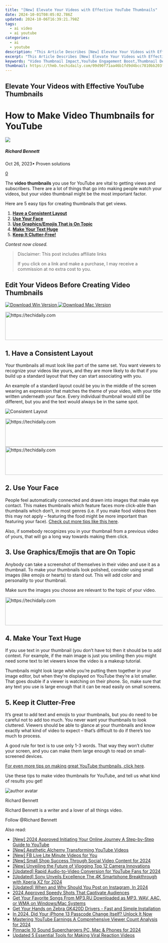 ```yaml
---
title: "[New] Elevate Your Videos with Effective YouTube Thumbnails"
date: 2024-10-01T08:05:02.786Z
updated: 2024-10-06T16:39:21.798Z
tags:
  - ai video
  - ai youtube
categories:
  - ai
  - youtube
description: "This Article Describes [New] Elevate Your Videos with Effective YouTube Thumbnails"
excerpt: "This Article Describes [New] Elevate Your Videos with Effective YouTube Thumbnails"
keywords: "Video Thumbnail Impact,YouTube Engagement Boost,Thumbnail Design Tips,Elevate Video Marketing,Improve Video Clicks,Thumbnails Attract Viewers,Enhance Video Presentation"
thumbnail: https://thmb.techidaily.com/09d90f71aa46b1fd9d4bcc7810bb203ff9683f8d93c042d20e109ab131454cc4.jpg
---
```


## Elevate Your Videos with Effective YouTube Thumbnails

# How to Make Video Thumbnails for YouTube

![](https://images.wondershare.com/filmora/article-images/richard-bennett.jpg)

##### Richard Bennett

 Oct 26, 2023• Proven solutions

[0](#commentsBoxSeoTemplate)

The **video thumbnails** you use for YouTube are vital to getting views and subscribers. There are a lot of things that go into making people watch your videos, but your video thumbnail might be the most important factor.

Here are 5 easy tips for creating thumbnails that get views.

1. **[Have a Consistent Layout](#one)**
2. **[Use Your Face](#two)**
3. **[Use Graphics/Emojis That is On Topic](#three)**
4. **[Make Your Text Huge](#four)**
5. **[Keep It Clutter-Free!](#five)**

 _Contest now closed._

>  Disclaimer: This post includes affiliate links
>
>  If you click on a link and make a purchase, I may receive a commission at no extra cost to you.
>

## Edit Your Videos Before Creating Video Thumbnails

[![Download Win Version](https://images.wondershare.com/filmora/guide/download-btn-win.jpg) ](https://tools.techidaily.com/wondershare/filmora/download/) [![Download Mac Version](https://images.wondershare.com/filmora/guide/download-btn-mac.jpg) ](https://tools.techidaily.com/wondershare/filmora/download/)

<!-- affiliate ads begin -->
<a href="https://aligracehair.sjv.io/c/5597632/1915810/19272" target="_top" id="1915810">
  <img src="//a.impactradius-go.com/display-ad/19272-1915810" border="0" alt="https://techidaily.com" width="728" height="90"/>
</a>
<img height="0" width="0" src="https://aligracehair.sjv.io/i/5597632/1915810/19272" style="position:absolute;visibility:hidden;" border="0" />
<!-- affiliate ads end -->

## 1\. Have a Consistent Layout

Your thumbnails all must look like part of the same set. You want viewers to recognize your videos like yours, and they are more likely to do that if you build up a standard layout that they can start associating with you.

An example of a standard layout could be you in the middle of the screen wearing an expression that matches the theme of your video, with your title written underneath your face. Every individual thumbnail would still be different, but you and the text would always be in the same spot.

![Consistent Layout](https://images.wondershare.com/filmora/article-images/consistent-layout.jpg)

<!-- affiliate ads begin -->
<a href="https://bluettius.sjv.io/c/5597632/2139123/17108" target="_top" id="2139123">
  <img src="//a.impactradius-go.com/display-ad/17108-2139123" border="0" alt="https://techidaily.com" width="728" height="90"/>
</a>
<img height="0" width="0" src="https://bluettius.sjv.io/i/5597632/2139123/17108" style="position:absolute;visibility:hidden;" border="0" />
<!-- affiliate ads end -->

<!-- affiliate ads begin -->
<a href="https://imp.i357552.net/c/5597632/947746/11832" target="_top" id="947746">
  <img src="//a.impactradius-go.com/display-ad/11832-947746" border="0" alt="https://techidaily.com" width="728" height="90"/>
</a>
<img height="0" width="0" src="https://imp.i357552.net/i/5597632/947746/11832" style="position:absolute;visibility:hidden;" border="0" />
<!-- affiliate ads end -->

## **2\. Use Your Face**

People feel automatically connected and drawn into images that make eye contact. This makes thumbnails which feature faces more click-able than thumbnails which don’t, in most genres (i.e. if you make food videos then this may not apply – featuring the food might be more important than featuring your face). [Check out more tips like this here](https://tools.techidaily.com/wondershare/filmora/download/).

Also, if somebody recognizes you in your thumbnail from a previous video of yours, that will go a long way towards making them click.

## 3\. Use Graphics/Emojis that are On Topic

Anybody can take a screenshot of themselves in their video and use it as a thumbnail. To make your thumbnails look polished, consider using small images (like emojis or hearts) to stand out. This will add color and personality to your thumbnail.

Make sure the images you choose are relevant to the topic of your video.

<!-- affiliate ads begin -->
<a href="https://25home.pxf.io/c/5597632/2148649/16836" target="_top" id="2148649">
  <img src="//a.impactradius-go.com/display-ad/16836-2148649" border="0" alt="https://techidaily.com" width="720" height="90"/>
</a>
<img height="0" width="0" src="https://25home.pxf.io/i/5597632/2148649/16836" style="position:absolute;visibility:hidden;" border="0" />
<!-- affiliate ads end -->

## 4\. Make Your Text Huge

If you use text in your thumbnail (you don’t have to) then it should be to add context. For example, if the main image is just you smiling then you might need some text to let viewers know the video is a makeup tutorial.

Thumbnails might look large while you’re putting them together in your image editor, but when they’re displayed on YouTube they’re a lot smaller. That goes double if a viewer is watching on their phone. So, make sure that any text you use is large enough that it can be read easily on small screens.

## 5\. Keep it Clutter-Free

It’s great to add text and emojis to your thumbnails, but you do need to be careful not to add too much. You never want your thumbnails to look cluttered. Viewers should be able to glance at your thumbnails and know exactly what kind of video to expect – that’s difficult to do if there’s too much to process.

A good rule for text is to use only 1-3 words. That way they won’t clutter your screen, and you can make them large enough to read on small-screened devices.

 [For even more tips on making great YouTube thumbnails, click here](https://tools.techidaily.com/wondershare/filmora/download/).

Use these tips to make video thumbnails for YouTube, and tell us what kind of results you get!

![author avatar](https://images.wondershare.com/filmora/article-images/richard-bennett.jpg)

Richard Bennett

Richard Bennett is a writer and a lover of all things video.

Follow @Richard Bennett

<ins class="adsbygoogle"
     style="display:block"
     data-ad-format="autorelaxed"
     data-ad-client="ca-pub-7571918770474297"
     data-ad-slot="1223367746"></ins>

<ins class="adsbygoogle"
     style="display:block"
     data-ad-client="ca-pub-7571918770474297"
     data-ad-slot="8358498916"
     data-ad-format="auto"
     data-full-width-responsive="true"></ins>

<span class="atpl-alsoreadstyle">Also read:</span>
<div><ul>
<li><a href="https://youtube-sure.techidaily.com/024-approved-initiating-your-online-journey-a-step-by-step-guide-to-youtube/"><u>[New] 2024 Approved Initiating Your Online Journey A Step-by-Step Guide to YouTube</u></a></li>
<li><a href="https://youtube-webster.techidaily.com/esthetic-alchemy-transforming-youtube-videos/"><u>[New] Aesthetic Alchemy Transforming YouTube Videos</u></a></li>
<li><a href="https://facebook-video-content.techidaily.com/new-fb-live-lite-minute-videos-for-you/"><u>[New] FB Live Lite Minute Videos for You</u></a></li>
<li><a href="https://youtube-webster.techidaily.com/mall-shop-success-through-social-video-content-for-2024/"><u>[New] Small Shop Success Through Social Video Content for 2024</u></a></li>
<li><a href="https://youtube-webster.techidaily.com/nveiling-the-future-of-vlogging-top-12-camera-innovations/"><u>[New] Unveiling the Future of Vlogging Top 12 Camera Innovations</u></a></li>
<li><a href="https://youtube-webster.techidaily.com/ed-rapid-audio-to-video-conversion-for-youtube-fans-for-2024/"><u>[Updated] Rapid Audio-to-Video Conversion for YouTube Fans for 2024</u></a></li>
<li><a href="https://fox-http.techidaily.com/updated-sony-unveils-excellence-the-4k-smartphone-breakthrough-with-xperia-xz-for-2024/"><u>[Updated] Sony Unveils Excellence The 4K Smartphone Breakthrough with Xperia XZ for 2024</u></a></li>
<li><a href="https://instagram-video-recordings.techidaily.com/updated-when-and-why-should-you-post-on-instagram-in-2024/"><u>[Updated] When and Why Should You Post on Instagram, In 2024</u></a></li>
<li><a href="https://extra-approaches.techidaily.com/2024-approved-speedy-shots-that-captivate-audiences/"><u>2024 Approved Speedy Shots That Captivate Audiences</u></a></li>
<li><a href="https://discover-answers.techidaily.com/get-your-favorite-songs-from-mp3ru-downloaded-as-mp3-wav-aac-or-wma-on-windowsmac-systems/"><u>Get Your Favorite Songs From MP3.RU Downloaded as MP3, WAV, AAC, or WMA on Windows/Mac Systems</u></a></li>
<li><a href="https://win-dash.techidaily.com/1722965062701-get-your-hands-on-zebra-gk420d-drivers-fast-and-simple-installation/"><u>Get Your Hands on Zebra GK420D Drivers - Fast and Simple Installation</u></a></li>
<li><a href="https://ios-unlock.techidaily.com/in-2024-did-your-iphone-13-passcode-change-itself-unlock-it-now-by-drfone-ios/"><u>In 2024, Did Your iPhone 13 Passcode Change Itself? Unlock It Now</u></a></li>
<li><a href="https://youtube-webster.techidaily.com/ring-youtube-earnings-a-comprehensive-viewer-count-analysis-for-2024/"><u>Mastering YouTube Earnings A Comprehensive Viewer Count Analysis for 2024</u></a></li>
<li><a href="https://youtube-webster.techidaily.com/cle-10-sound-superchargers-pc-mac-and-phones-for-2024/"><u>Pinnacle 10 Sound Superchargers PC, Mac & Phones for 2024</u></a></li>
<li><a href="https://ai-vdieo-software.techidaily.com/updated-5-essential-tools-for-making-viral-reaction-videos/"><u>Updated 5 Essential Tools for Making Viral Reaction Videos</u></a></li>
</ul></div>

